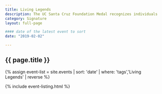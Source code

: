 ```yaml
---
title: Living Legends
description: The UC Santa Cruz Foundation Medal recognizes individuals of exceptionally distinguished achievement whose work and contribution to society exemplify the vision and ideals of UC Santa Cruz
category: Signature
layout: full-page

#### date of the latest event to sort
date: "2019-02-02"

---
```

<section id="main-content">
<div class="grid-container large">
<section class="heading">
<h2 class="underline">{{ page.title }}</h2>
</section>

<div class="events-card-list fade-out-siblings">
{% assign event-list = site.events | sort: 'date' | where: 'tags','Living Legends' | reverse %}

{% include event-listing.html %}
